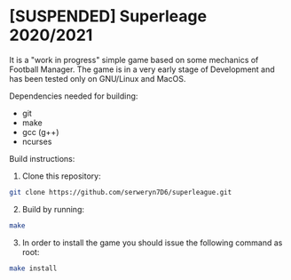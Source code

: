 # [SUSPENDED] Superleage 2020/2021

It is a "work in progress" simple game based on some mechanics of Football Manager.
The game is in a very early stage of Development and has been tested only on GNU/Linux and MacOS.

Dependencies needed for building:

+ git
+ make
+ gcc (g++)
+ ncurses

Build instructions:
1. Clone this repository: 
```bash
git clone https://github.com/serweryn7D6/superleague.git
```
2. Build by running: 
```bash
make
```
3. In order to install the game you should issue the following command as root: 
```bash
make install
```
